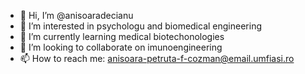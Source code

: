 - 👋 Hi, I’m @anisoaradecianu
- 👀 I’m interested in psychologu and biomedical engineering
- 🌱 I’m currently learning medical biotechonologies
- 💞️ I’m looking to collaborate on imunoengineering
- 📫 How to reach me: anisoara-petruta-f-cozman@email.umfiasi.ro

<!---
anisoaradecianu/anisoaradecianu is a ✨ special ✨ repository because its `README.md` (this file) appears on your GitHub profile.
You can click the Preview link to take a look at your changes.
--->

